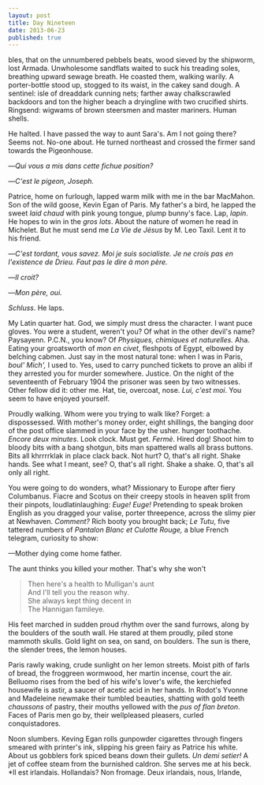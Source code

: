 ```yaml
---
layout: post
title: Day Nineteen
date: 2013-06-23 
published: true
---
```

bles, that on the unnumbered pebbels beats, wood sieved by the shipworm, lost Armada. Unwholesome sandflats waited to suck his treading soles, breathing upward sewage breath. He coasted them, walking warily. A porter-bottle stood up, stogged to its waist, in the cakey sand dough. A sentinel: isle of dreaddark cunning nets; farther away chalkscrawled backdoors and ton the higher beach a dryingline with two crucified shirts. Ringsend: wigwams of brown steersmen and master mariners. Human shells.

He halted. I have passed the way to aunt Sara's. Am I not going there? Seems not. No-one about. He turned northeast and crossed the firmer sand towards the Pigeonhouse.

—*Qui vous a mis dans cette fichue position?*

—*C'est le pigeon, Joseph.*

Patrice, home on furlough, lapped warm milk with me in the bar MacMahon. Son of the wild goose, Kevin Egan of Paris. My father's a bird, he lapped the sweet *laid chaud* with pink young tongue, plump bunny's face. Lap, *lapin*. He hopes to win in the *gros lots*. About the nature of women he read in Michelet. But he must send me *La Vie de Jésus* by M. Leo Taxil. Lent it to his friend.

—*C'est tordant, vous savez. Moi je suis socialiste. Je ne crois pas en l'existence de Drieu. Faut pas le dire à mon père.*

—*Il croit?*

—*Mon père, oui.*

*Schluss*. He laps.

My Latin quarter hat. God, we simply must dress the character. I want puce gloves. You were a student, weren't you? Of what in the other devil's name? Paysayenn. P.C.N., you know? Of *Physiques, chimiques et naturelles.* Aha. Eating your groatsworth of *mon en civet*, fleshpots of Egypt, elbowed by belching cabmen. Just say in the most natural tone: when I was in Paris, *boul' Mich',* I used to. Yes, used to carry punched tickets to prove an alibi if they arrested you for murder somewhere. Justice. On the night of the seventeenth of February 1904 the prisoner was seen by two witnesses. Other fellow did it: other me. Hat, tie, overcoat, nose. *Lui, c'est moi*. You seem to have enjoyed yourself.

Proudly walking. Whom were you trying to walk like? Forget: a dispossessed. With mother's money order, eight shillings, the banging door of the post office slammed in your face by the usher. hunger toothache. *Encore deux minutes*. Look clock. Must get. *Fermè*. Hired dog! Shoot him to bloody bits with a bang shotgun, bits man spattered walls all brass buttons. Bits all khrrrrklak in place clack back. Not hurt? O, that's all right. Shake hands. See what I meant, see? O, that's all right. Shake a shake. O, that's all only all right.

You were going to do wonders, what? Missionary to Europe after fiery Columbanus. Fiacre and Scotus on their creepy stools in heaven split from their pinpots, loudlatinlaughing: *Euge! Euge!* Pretending to speak broken English as you dragged your valise, porter threepence, across the slimy pier at Newhaven. *Comment?* Rich booty you brought back; *Le Tutu*, five tattered numbers of *Pantalon Blanc et Culotte Rouge,* a blue French telegram, curiosity to show:

—Mother dying come home father.

The aunt thinks you killed your mother. That's why she won't

> Then here's a health to Mulligan's aunt <br>
> And I'll tell you the reason why. <br>
> She always kept thing decent in <br>
> The Hannigan famileye.

His feet marched in sudden proud rhythm over the sand furrows, along by the boulders of the south wall. He stared at them proudly, piled stone mammoth skulls. Gold light on sea, on sand, on boulders. The sun is there, the slender trees, the lemon houses.

Paris rawly waking, crude sunlight on her lemon streets. Moist pith of farls of bread, the froggreen wormwood, her martin incense, court the air. Belluomo rises from the bed of his wife's lover's wife, the kerchiefed housewife is astir, a saucer of acetic acid in her hands. In Rodot's Yvonne and Madeleine newmake their tumbled beauties, shatting with gold teeth *chaussons* of pastry, their mouths yellowed with the *pus of flan breton*. Faces of Paris men go by, their wellpleased pleasers, curled conquistadores.

Noon slumbers. Keving Egan rolls gunpowder cigarettes through fingers smeared with printer's ink, slipping his green fairy as Patrice his white. About us gobblers fork spiced beans down their gullets. *Un demi setier!* A jet of coffee steam from the burnished caldron. She serves me at his beck. *Il est irlandais. Hollandais? Non fromage. Deux irlandais, nous, Irlande,